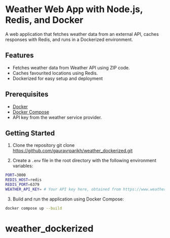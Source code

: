 # Weather Web App with Node.js, Redis, and Docker

A web application that fetches weather data from an external API, caches responses with Redis, and runs in a Dockerized environment.

## Features

- Fetches weather data from Weather API using ZIP code.
- Caches favourited locations using Redis. 
- Dockerized for easy setup and deployment

## Prerequisites

- [Docker](https://docs.docker.com/get-docker/)
- [Docker Compose](https://docs.docker.com/compose/install/)
- API key from the weather service provider. 

## Getting Started

1. Clone the repository git clone https://github.com/gauravrparikh/weather_dockerized.git

2. Create a `.env` file in the root directory with the following environment variables:

```bash
PORT=3000
REDIS_HOST=redis
REDIS_PORT=6379
WEATHER_API_KEY= # Your API key here, obtained from https://www.weatherapi.com/
```
3. Build and run the application using Docker Compose:

```bash
docker compose up --build
```
# weather_dockerized
